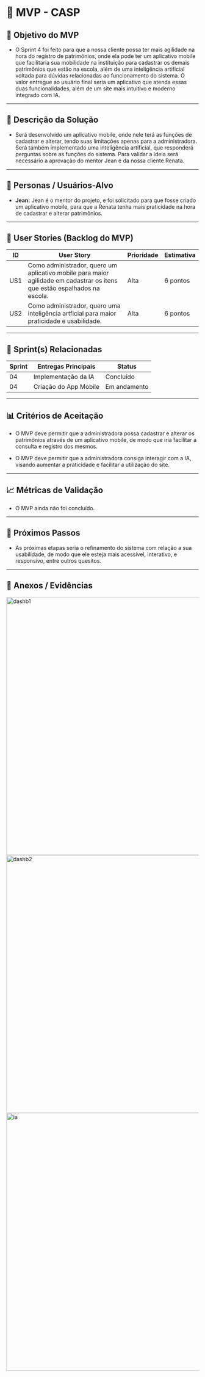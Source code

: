# 📌 MVP - CASP

## 🎯 Objetivo do MVP

- O Sprint 4 foi feito para que a nossa cliente possa ter mais agilidade na hora do registro de patrimônios, onde ela pode ter um aplicativo mobile que facilitaria sua mobilidade na instituição para cadastrar os demais patrimônios que estão na escola, além de uma inteligência artificial voltada para dúvidas relacionadas ao funcionamento do sistema. O valor entregue ao usuário final seria um aplicativo que atenda essas duas funcionalidades, além de um site mais intuitivo e moderno integrado com IA.

---

## 📝 Descrição da Solução

- Será desenvolvido um aplicativo mobile, onde nele terá as funções de cadastrar e alterar, tendo suas limitações apenas para a administradora. Será também implementado uma inteligência artificial, que responderá perguntas sobre as funções do sistema. Para validar a ideia será necessário a aprovação do mentor Jean e da nossa cliente Renata.

---

## 👥 Personas / Usuários-Alvo
- **Jean:** Jean é o mentor do projeto, e foi solicitado para que fosse criado um aplicativo mobile, para que a Renata tenha mais praticidade na hora de cadastrar e alterar patrimônios.


---

## 🔑 User Stories (Backlog do MVP)
| ID  | User Story                                                                 | Prioridade | Estimativa |
|-----|-----------------------------------------------------------------------------|------------|------------|
| US1 | Como administrador, quero um aplicativo mobile para maior agilidade em cadastrar os itens que estão espalhados na escola.         | Alta       | 6 pontos   |
| US2 | Como administrador, quero uma inteligência artficial para maior praticidade e usabilidade.         | Alta       | 6 pontos   |


---

## 📅 Sprint(s) Relacionadas
| Sprint | Entregas Principais                          | Status   |
|--------|----------------------------------------------|----------|
| 04     | Implementação da IA                        |   Concluído  |
| 04     | Criação do App Mobile                      | Em andamento |


---

## 📊 Critérios de Aceitação

- O MVP deve permitir que a administradora possa cadastrar e alterar os patrimônios através de um aplicativo mobile, de modo que iria facilitar a consulta e registro dos mesmos.
  
- O MVP deve permitir que a administradora consiga interagir com a IA, visando aumentar a praticidade e facilitar a utilização do site.

---

## 📈 Métricas de Validação

- O MVP ainda não foi concluído.

---

## 🚀 Próximos Passos

- As próximas etapas seria o refinamento do sistema com relação a sua usabilidade, de modo que ele esteja mais acessível, interativo, e responsivo, entre outros quesitos.

---

## 📂 Anexos / Evidências
<img width="955" height="676" alt="dashb1" src="https://github.com/user-attachments/assets/eff254ba-019f-497c-9a9f-aee53fca0226" />
<img width="955" height="676" alt="dashb2" src="https://github.com/user-attachments/assets/865889c5-31e7-4deb-9bae-52918cf6a1be" />
<img width="955" height="676" alt="ia" src="https://github.com/user-attachments/assets/a86a1115-85a9-4cf9-9a7c-5637481a8100" />
